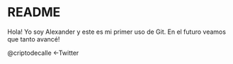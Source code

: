 # README

Hola! Yo soy Alexander y este es mi primer uso de Git. 
En el futuro veamos que tanto avancé! 

@criptodecalle <-Twitter 